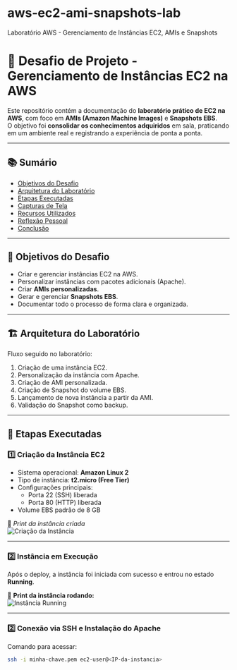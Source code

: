 # aws-ec2-ami-snapshots-lab
Laboratório AWS - Gerenciamento de Instâncias EC2, AMIs e Snapshots

# 🚀 Desafio de Projeto - Gerenciamento de Instâncias EC2 na AWS  

Este repositório contém a documentação do **laboratório prático de EC2 na AWS**, com foco em **AMIs (Amazon Machine Images)** e **Snapshots EBS**.  
O objetivo foi **consolidar os conhecimentos adquiridos** em sala, praticando em um ambiente real e registrando a experiência de ponta a ponta.  

---

## 📚 Sumário
- [Objetivos do Desafio](#-objetivos-do-desafio)
- [Arquitetura do Laboratório](#-arquitetura-do-laboratório)
- [Etapas Executadas](#-etapas-executadas)
- [Capturas de Tela](#-capturas-de-tela)
- [Recursos Utilizados](#-recursos-utilizados)
- [Reflexão Pessoal](#-reflexão-pessoal)
- [Conclusão](#-conclusão)

---

## 🎯 Objetivos do Desafio
- Criar e gerenciar instâncias EC2 na AWS.  
- Personalizar instâncias com pacotes adicionais (Apache).  
- Criar **AMIs personalizadas**.  
- Gerar e gerenciar **Snapshots EBS**.  
- Documentar todo o processo de forma clara e organizada.  

---

## 🏗 Arquitetura do Laboratório
Fluxo seguido no laboratório:  

1. Criação de uma instância EC2.  
2. Personalização da instância com Apache.  
3. Criação de AMI personalizada.  
4. Criação de Snapshot do volume EBS.  
5. Lançamento de nova instância a partir da AMI.  
6. Validação do Snapshot como backup.  
 

---

## 🔧 Etapas Executadas

### 1️⃣ Criação da Instância EC2
- Sistema operacional: **Amazon Linux 2**  
- Tipo de instância: **t2.micro (Free Tier)**  
- Configurações principais:
  - Porta 22 (SSH) liberada  
  - Porta 80 (HTTP) liberada  
- Volume EBS padrão de 8 GB  

📸 *Print da instância criada*  
![Criação da Instância](images/criacao.png)

---

### 2️⃣ Instância em Execução
Após o deploy, a instância foi iniciada com sucesso e entrou no estado **Running**.  

📸 **Print da instância rodando:**  
![Instância Running](images/running.png)


---

### 2️⃣ Conexão via SSH e Instalação do Apache
Comando para acessar:  
```bash
ssh -i minha-chave.pem ec2-user@<IP-da-instancia>
